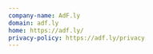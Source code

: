```yaml
---
company-name: AdF.ly
domain: adf.ly
home: https://adf.ly/
privacy-policy: https://adf.ly/privacy
---
```




